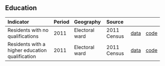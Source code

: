 ## Education

| Indicator     | Period        | Geography     | Source        | &nbsp;        | &nbsp;         |
|:------------- |:------------- |:------------- |:------------- |:------------- | :------------- |
| Residents with no qualifications | 2011 | Electoral ward | 2011 Census | [data](data/residents_no_qualifications.csv) | [code](code/residents_no_qualifications.R) |
| Residents with a higher education qualification | 2011 | Electoral ward | 2011 Census | [data](data/residents_higher_education_qualification.csv) | [code](code/residents_higher_education_qualification.R) |
